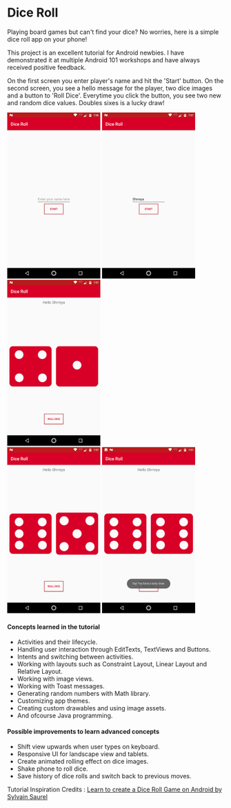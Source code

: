 # Dice Roll
Playing board games but can't find your dice? No worries, here is a simple dice roll app on your phone!

This project is an excellent tutorial for Android newbies. I have demonstrated it at multiple Android 101 workshops and have always received positive feedback.

On the first screen you enter player's name and hit the 'Start' button.
On the second screen, you see a hello message for the player, two dice images and a button to 'Roll Dice'. Everytime you click the button, you see two new and random dice values. Doubles sixes is a lucky draw!

<img src="https://github.com/WTEngineer/Dice_Roll/blob/master/screenshots/1.png" width="216" height="384" /> <img src="https://github.com/WTEngineer/Dice_Roll/blob/master/screenshots/2.png" width="216" height="384" /> <img src="https://github.com/WTEngineer/Dice_Roll/blob/master/screenshots/3.png" width="216" height="384" /> </br>
<img src="https://github.com/WTEngineer/Dice_Roll/blob/master/screenshots/4.png" width="216" height="384" />
<img src="https://github.com/WTEngineer/Dice_Roll/blob/master/screenshots/5.png" width="216" height="384" /> </br>

#### Concepts learned in the tutorial
* Activities and their lifecycle.
* Handling user interaction through EditTexts, TextViews and Buttons.
* Intents and switching between activities.
* Working with layouts such as Constraint Layout, Linear Layout and Relative Layout.
* Working with image views.
* Working with Toast messages.
* Generating random numbers with Math library.
* Customizing app themes.
* Creating custom drawables and using image assets.
* And ofcourse Java programming.

#### Possible improvements to learn advanced concepts
* Shift view upwards when user types on keyboard.
* Responsive UI for landscape view and tablets.
* Create animated rolling effect on dice images.
* Shake phone to roll dice.
* Save history of dice rolls and switch back to previous moves.

Tutorial Inspiration Credits : [Learn to create a Dice Roll Game on Android by Sylvain Saurel](https://medium.com/@ssaurel/learn-to-create-a-roll-dice-game-on-android-a612167361cf)
